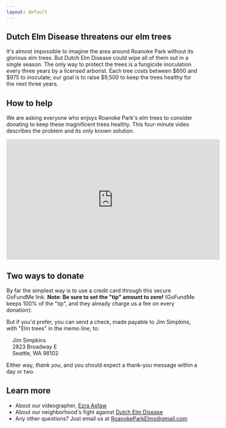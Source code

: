 ```yaml
---
layout: default
---
```


## Dutch Elm Disease threatens our elm trees

It's almost impossible to imagine the area around Roanoke Park without its glorious elm trees. But Dutch Elm Disease could wipe all of them out in a single season. The only way to protect the trees is a fungicide inoculation every three years by a licensed arborist. Each tree costs between $600 and $975 to inoculate; our goal is to raise $9,500 to keep the trees healthy for the next three years.

## How to help

We are asking everyone who enjoys Roanoke Park's elm trees to consider donating to keep these magnificent trees healthy. This four-minute video describes the problem and its only known solution.

<!-- Center the video -->
<div class="container">
<iframe width="560" height="315" src="https://www.youtube.com/embed/IMr0vxVy5Ug?si=SiZWNoX5hREH59_0" title="YouTube video player" frameborder="0" allow="accelerometer; autoplay; clipboard-write; encrypted-media; gyroscope; picture-in-picture; web-share" referrerpolicy="strict-origin-when-cross-origin" allowfullscreen></iframe>
</div>

## Two ways to donate

By far the simplest way is to use a credit card through this secure GoFundMe link. **Note: Be sure to set the "tip" amount to zero!** (GoFundMe keeps 100% of the "tip", and they already charge us a fee on every donation):

<div class="container">
<div class="gfm-embed" data-url="https://www.gofundme.com/f/help-protect-roanoke-parks-elms/widget/medium?sharesheet=fundraiser sidebar&attribution_id=undefined"></div><script defer src="https://www.gofundme.com/static/js/embed.js"></script>
</div>


But if you'd prefer, you can send a check, made payable to Jim Simpkins, with "Elm trees" in the memo line, to:


&nbsp;&nbsp;&nbsp; Jim Simpkins<br/>
&nbsp;&nbsp;&nbsp; 2823 Broadway E<br/>
&nbsp;&nbsp;&nbsp; Seattle, WA 98102

Either way, *thank you*, and you should expect a thank-you message within a day or two.

## Learn more
- About our videographer, [Ezra Asfaw](./videographer.html)<br/>
- About our neighborhood's fight against [Dutch Elm Disease](./learn-more.html)<br/>
- Any other questions? Just email us at RoanokeParkElms@gmail.com
